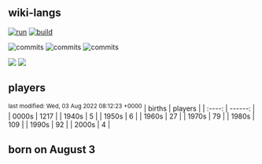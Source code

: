 ## wiki-langs
[![run](https://github.com/dreamerminsk/wiki-langs/actions/workflows/run.yml/badge.svg)](https://github.com/dreamerminsk/wiki-langs/actions/workflows/run.yml)
[![build](https://github.com/dreamerminsk/wiki-langs/actions/workflows/build.yml/badge.svg)](https://github.com/dreamerminsk/wiki-langs/actions/workflows/build.yml)

![commits](https://img.shields.io/github/commit-activity/y/dreamerminsk/wiki-langs)
![commits](https://img.shields.io/github/commit-activity/m/dreamerminsk/wiki-langs)
![commits](https://img.shields.io/github/commit-activity/w/dreamerminsk/wiki-langs)

![](https://img.shields.io/github/languages/code-size/dreamerminsk/wiki-langs)
![](https://img.shields.io/github/repo-size/dreamerminsk/wiki-langs)

## players
<sup>last modified: Wed, 03 Aug 2022 08:12:23 +0000</sup>
| births | players |
| :----: | ------: |
| 0000s | 1217 |
| 1940s | 5 |
| 1950s | 6 |
| 1960s | 27 |
| 1970s | 79 |
| 1980s | 109 |
| 1990s | 92 |
| 2000s | 4 |

##  born on August  3



